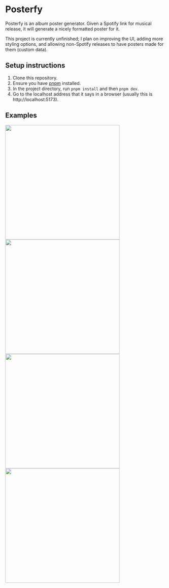 # Posterfy

Posterfy is an album poster generator. Given a Spotify link for musical release, it will generate a nicely formatted poster for it.

This project is currently unfinished; I plan on improving the UI, adding more styling options, and allowing non-Spotify releases to have posters made for them (custom data).

## Setup instructions

1. Clone this repository.
2. Ensure you have [pnpm](https://pnpm.io/) installed.
3. In the project directory, run `pnpm install` and then `pnpm dev`.
4. Go to the localhost address that it says in a browser (usually this is http://localhost:5173).

## Examples

<img src="https://github.com/user-attachments/assets/d4905209-c22b-460e-a859-5300e513e44a" width="360">
<img src="https://github.com/user-attachments/assets/a646ccbd-f965-4e6e-979b-ba713a6cd298" width="360">
<img src="https://github.com/user-attachments/assets/1eca05cf-bac0-477f-b409-6268397c0b89" width="360">
<img src="https://github.com/user-attachments/assets/12cf742d-8776-452b-b5ae-79477f553afa" width="360">
